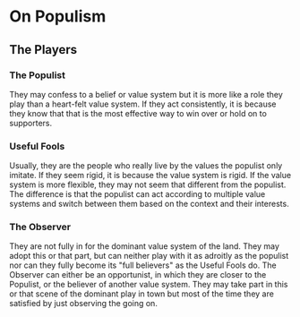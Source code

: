 On Populism
===========

The Players
-----------

### The Populist
They may confess to a belief or value system but it is more like a role they play than a heart-felt value system. 
If they act consistently, it is because they know that that is the most effective way to win over or hold on to supporters.

### Useful Fools
Usually, they are the people who really live by the values the populist only imitate. 
If they seem rigid, it is because the value system is rigid.
If the value system is more flexible, they may not seem that different from the populist.
The difference is that the populist can act according to multiple value systems and switch between them based on the context and their interests.

### The Observer
They are not fully in for the dominant value system of the land. 
They may adopt this or that part, but can neither play with it as adroitly as the populist nor can they fully become its "full believers" as the Useful Fools do.
The Observer can either be an opportunist, in which they are closer to the Populist, or the believer of another value system.
They may take part in this or that scene of the dominant play in town but most of the time they are satisfied by just observing the going on.
